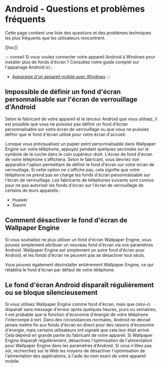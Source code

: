 # Android - Questions et problèmes fréquents

Cette page contient une liste des questions et des problèmes techniques les plus fréquents que les utilisateurs rencontrent.

[[toc]]

::: conseil Si vous voulez connecter votre appareil Android à Windows pour installer plus de fonds d'écran ? Consultez notre guide complet sur l'appairage Android ici :

* [Apparaige d'un appareil mobile avec Windows](/mobile/pairing.html)
:::

## Impossible de définir un fond d'écran personnalisable sur l'écran de verrouillage d'Android

Selon le fabricant de votre appareil et le lanceur Android que vous utilisez, il est possible que vous ne puissiez pas définir un fond d'écran personnalisable sur votre écran de verrouillage ou que vous ne puissiez définir que le fond d'écran utilisé pour votre écran d'accueil.

Lorsque vous prévisualisez un papier peint personnalisable dans Wallpaper Engine sur votre téléphone, appuyez pendant quelques secondes sur le symbole de la coche dans le coin supérieur droit. L'écran de fond d'écran de votre téléphone s'affichera. Selon le fabricant, vous devriez voir apparaître l'option permettant de définir le fond d'écran sur votre écran de verrouillage. Si cette option ne s'affiche pas, cela signifie que votre téléphone ne prend pas en charge les fonds d'écran personnalisable sur l'écran de verrouillage. Les fabricants de téléphones suivants sont connus pour ne pas autoriser les fonds d'écran sur l'écran de verrouillage de certains de leurs appareils :

* Huawei
* Xiaomi

## Comment désactiver le fond d'écran de Wallpaper Engine

Si vous souhaitez ne plus utiliser un fond d'écran Wallpaper Engine, vous pouvez simplement attribuer un nouveau fond d'écran via vos paramètres Android. Wallpaper Engine est simplement un autre fond d'écran pour Android, et les fonds d'écran ne peuvent pas se désactiver tout seuls.

Vous pouvez également désinstaller entièrement Wallpaper Engine, ce qui rétablira le fond d'écran par défaut de votre téléphone.

## Le fond d'écran Android disparaît régulièrement ou se bloque silencieusement

Si vous utilisez Wallpaper Engine comme fond d'écran, mais que celui-ci disparaît sans message d'erreur après quelques heures, jours ou semaines, il est probable que la fonction d'économie d'énergie de votre téléphone l'interrompe à tort. Dans des circonstances normales, Android ne devrait jamais mettre fin aux fonds d'écran en direct pour des raisons d'économie d'énergie, mais certains utilisateurs ont signalé que cela leur était arrivé. Cela dépend en grande partie du fabricant de votre appareil. Si Wallpaper Engine disparaît régulièrement, désactivez l'optimisation de l'alimentation pour Wallpaper Engine dans les paramètres d'Android. Si vous n'êtes pas sûr, recherchez sur le Web les moyens de désactiver l'optimisation de l'alimentation des applications, à l'aide du nom exact de votre appareil mobile.